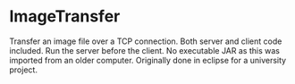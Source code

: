 # ImageTransfer
Transfer an image file over a TCP connection. Both server and client code included.
Run the server before the client. No executable JAR as this was imported from an older computer. Originally done in eclipse for a university project.

